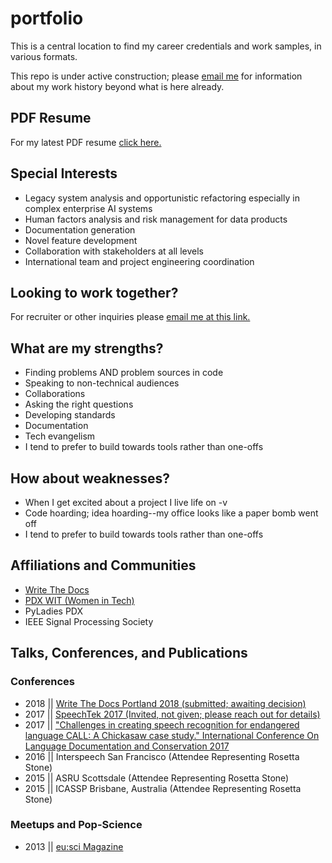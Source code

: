 # portfolio

This is a central location to find my career credentials and work samples, in various formats. 

This repo is under active construction; please [email me](mailto:eksoward@gmail.com?subject=Found%20on%20github:%20Requesting%20Credentials) for information about my work history beyond what is here already.

## PDF Resume

For my latest PDF resume [click here.](https://github.com/eksoward/resume/blob/master/docs/eksoward-resume.pdf)

## Special Interests

- Legacy system analysis and opportunistic refactoring especially in complex enterprise AI systems
- Human factors analysis and risk management for data products
- Documentation generation
- Novel feature development
- Collaboration with stakeholders at all levels
- International team and project engineering coordination


## Looking to work together? 

For recruiter or other inquiries please [email me at this link.](mailto:eksoward@gmail.com?subject=Found%20on%20github:%20Looking%20to%20collaborate)


## What are my strengths? 

- Finding problems AND problem sources in code
- Speaking to non-technical audiences
- Collaborations
- Asking the right questions
- Developing standards
- Documentation
- Tech evangelism
- I tend to prefer to build towards tools rather than one-offs 


## How about weaknesses?

- When I get excited about a project I live life on -v
- Code hoarding; idea hoarding--my office looks like a paper bomb went off
- I tend to prefer to build towards tools rather than one-offs 

## Affiliations and Communities

- [Write The Docs](http://www.writethedocs.org/)
- [PDX WIT (Women in Tech)](http://www.pdxwit.org/)
- PyLadies PDX
- IEEE Signal Processing Society

## Talks, Conferences, and Publications

### Conferences

- 2018 || [Write The Docs Portland 2018 (submitted; awaiting decision)](http://www.writethedocs.org/conf/portland/2018/)
- 2017 || [SpeechTek 2017 (Invited, not given; please reach out for details)](http://www.speechtek.com/2017/Wednesday.aspx#session_10626)
- 2017 || ["Challenges in creating speech recognition for endangered language CALL: A Chickasaw case study." International Conference On Language Documentation and Conservation 2017](https://scholarspace.manoa.hawaii.edu/bitstream/10125/42036/1/42036.pdf)
- 2016 || Interspeech San Francisco (Attendee Representing Rosetta Stone)
- 2015 || ASRU Scottsdale (Attendee Representing Rosetta Stone)
- 2015 || ICASSP Brisbane, Australia (Attendee Representing Rosetta Stone)

### Meetups and Pop-Science

- 2013 || [eu:sci Magazine](https://docs.google.com/document/d/1Cz3Q20dwpZVB-q2jp2bdIlr969fpolj_g2olkBxcvI4/edit?usp=sharing)


